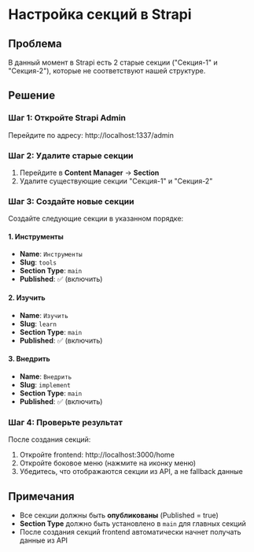 # Настройка секций в Strapi

## Проблема
В данный момент в Strapi есть 2 старые секции ("Секция-1" и "Секция-2"), которые не соответствуют нашей структуре.

## Решение

### Шаг 1: Откройте Strapi Admin
Перейдите по адресу: http://localhost:1337/admin

### Шаг 2: Удалите старые секции
1. Перейдите в **Content Manager** → **Section**
2. Удалите существующие секции "Секция-1" и "Секция-2"

### Шаг 3: Создайте новые секции
Создайте следующие секции в указанном порядке:

#### 1. Инструменты
- **Name**: `Инструменты`
- **Slug**: `tools`
- **Section Type**: `main`
- **Published**: ✅ (включить)

#### 2. Изучить
- **Name**: `Изучить`
- **Slug**: `learn`
- **Section Type**: `main`
- **Published**: ✅ (включить)

#### 3. Внедрить
- **Name**: `Внедрить`
- **Slug**: `implement`
- **Section Type**: `main`
- **Published**: ✅ (включить)

### Шаг 4: Проверьте результат
После создания секций:
1. Откройте frontend: http://localhost:3000/home
2. Откройте боковое меню (нажмите на иконку меню)
3. Убедитесь, что отображаются секции из API, а не fallback данные

## Примечания
- Все секции должны быть **опубликованы** (Published = true)
- **Section Type** должно быть установлено в `main` для главных секций
- После создания секций frontend автоматически начнет получать данные из API
